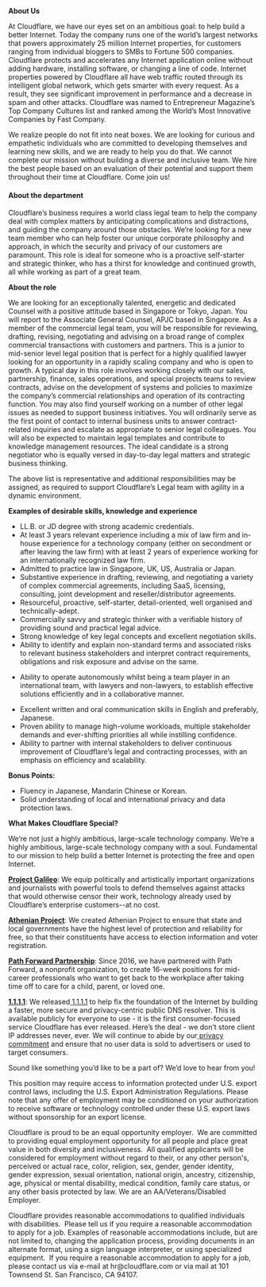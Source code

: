 <div class="content-intro">
	<div><strong>About Us</strong></div>
	<div>
		<p><span style="font-weight: 400;">At Cloudflare, we have our eyes set on an ambitious goal: to help build a better Internet. Today the company runs one of the world’s largest networks that powers approximately 25 million Internet properties, for customers ranging from individual bloggers to SMBs to Fortune 500 companies. Cloudflare protects and accelerates any Internet application online without adding hardware, installing software, or changing a line of code. Internet properties powered by Cloudflare all have web traffic routed through its intelligent global network, which gets smarter with every request. As a result, they see significant improvement in performance and a decrease in spam and other attacks. Cloudflare was named to Entrepreneur Magazine’s Top Company Cultures list and ranked among the World’s Most Innovative Companies by Fast Company.</span><span style="font-weight: 400;">&nbsp;</span></p>
		<p><span style="font-weight: 400;">We realize people do not fit into neat boxes. We are looking for curious and empathetic individuals who are committed to developing themselves and learning new skills, and we are ready to help you do that. We cannot complete our mission without building a diverse and inclusive team. We hire the best people based on an evaluation of their potential and support them throughout their time at Cloudflare. Come join us!&nbsp;</span></p>
	</div>
</div>
<h4><strong>About the department</strong></h4>
<p><span style="font-weight: 400;">Cloudflare’s business requires a world class legal team to help the company deal with complex matters by anticipating complications and distractions, and guiding the company around those obstacles. We’re looking for a new team member who can help foster our unique corporate philosophy and approach, in which the security and privacy of our customers are paramount. This role is ideal for someone who is a proactive self-starter and strategic thinker, who has a thirst for knowledge and continued growth, all while working as part of a great team.</span></p>
<p><strong>About the role</strong></p>
<p><span style="font-weight: 400;">We are looking for an exceptionally talented, energetic and dedicated Counsel with a positive attitude based in Singapore or Tokyo, Japan. You will report to the Associate General Counsel, APJC based in Singapore. As a member of the commercial legal team, you will be responsible for reviewing, drafting, revising, negotiating and advising on a broad range of complex commercial transactions with customers and partners. This is a junior to mid-senior level legal position that is perfect for a highly qualified lawyer looking for an opportunity in a rapidly scaling company and who is open to growth. A typical day in this role involves working closely with our sales, partnership, finance, sales operations, and special projects teams to review contracts, advise on the development of systems and policies to maximize the company’s commercial relationships and operation of its contracting function. You may also find yourself working on a number of other legal issues as needed to support business initiatives. You will ordinarily serve as the first point of contact to internal business units to answer contract-related inquiries and escalate as appropriate to senior legal colleagues. You will also be expected to maintain legal templates and contribute to knowledge management resources. The ideal candidate is a strong negotiator who is equally versed in day-to-day legal matters and strategic business thinking.&nbsp;&nbsp;</span></p>
<p><span style="font-weight: 400;">The above list is representative and additional responsibilities may be assigned, as required to support Cloudflare’s Legal team with agility in a dynamic environment.</span></p>
<p><strong>Examples of desirable skills, knowledge and experience</strong></p>
<ul>
	<li style="font-weight: 400;"><span style="font-weight: 400;">LL.B. or JD degree with strong academic credentials.</span></li>
	<li style="font-weight: 400;"><span style="font-weight: 400;">At least 3 years relevant experience including a mix of law firm and in-house experience for a technology company (either on secondment or after leaving the law firm) with at least 2 years of experience working for an internationally recognized law firm.</span></li>
	<li style="font-weight: 400;"><span style="font-weight: 400;">Admitted to practice law in Singapore, UK, US, Australia or Japan.</span></li>
	<li style="font-weight: 400;"><span style="font-weight: 400;">Substantive experience in drafting, reviewing, and negotiating a variety of complex commercial agreements, including SaaS, licensing, consulting, joint development and reseller/distributor agreements.</span></li>
	<li style="font-weight: 400;"><span style="font-weight: 400;">Resourceful, proactive, self-starter, detail-oriented, well organised and technically-adept.</span></li>
	<li style="font-weight: 400;"><span style="font-weight: 400;">Commercially savvy and strategic thinker with a verifiable history of providing sound and practical legal advice.</span></li>
	<li style="font-weight: 400;"><span style="font-weight: 400;">Strong knowledge of key legal concepts and excellent negotiation skills.</span></li>
	<li style="font-weight: 400;"><span style="font-weight: 400;">Ability to identify and explain non-standard terms and associated risks to relevant business stakeholders and interpret contract requirements, obligations and risk exposure and advise on the same.</span></li>
</ul>
<ul>
	<li style="font-weight: 400;"><span style="font-weight: 400;">Ability to operate autonomously whilst being a team player in an international team, with lawyers and non-lawyers, to establish effective solutions efficiently and in a collaborative manner.</span></li>
</ul>
<ul>
	<li style="font-weight: 400;"><span style="font-weight: 400;">Excellent written and oral communication skills in English and preferably, Japanese.&nbsp;</span></li>
	<li style="font-weight: 400;"><span style="font-weight: 400;">Proven ability to manage high-volume workloads, multiple stakeholder demands and ever-shifting priorities all while instilling confidence.</span></li>
	<li style="font-weight: 400;"><span style="font-weight: 400;">Ability to partner with internal stakeholders to deliver continuous improvement of Cloudflare’s legal and contracting processes, with an emphasis on efficiency and scalability.</span></li>
</ul>
<p><strong>Bonus Points:&nbsp; </strong><span style="font-weight: 400;">&nbsp;&nbsp;&nbsp;&nbsp;&nbsp;&nbsp;&nbsp;&nbsp;&nbsp;&nbsp;&nbsp;&nbsp;&nbsp;&nbsp;&nbsp;&nbsp;&nbsp;&nbsp;&nbsp;&nbsp;&nbsp;&nbsp;</span></p>
<ul>
	<li style="font-weight: 400;"><span style="font-weight: 400;">Fluency in Japanese, Mandarin Chinese or Korean.</span></li>
	<li style="font-weight: 400;"><span style="font-weight: 400;">Solid understanding of local and international privacy and data protection laws.</span></li>
</ul>
<div class="content-conclusion">
	<p><strong>What Makes Cloudflare Special?</strong></p>
	<p><span style="font-weight: 400;">We’re not just a highly ambitious, large-scale technology company. We’re a highly ambitious, large-scale technology company with a soul. Fundamental to our mission to help build a better Internet is protecting the free and open Internet.</span></p>
	<p><a href="https://blog.cloudflare.com/protecting-free-expression-online/"><strong>Project Galileo</strong></a><span style="font-weight: 400;">: We equip politically and artistically important organizations and journalists with powerful tools to defend themselves against attacks that would otherwise censor their work, technology already used by Cloudflare’s enterprise customers--at no cost.</span></p>
	<p><strong><a href="https://www.cloudflare.com/athenian/">Athenian Project</a></strong><span style="font-weight: 400;">: We created Athenian Project to ensure that state and local governments have the highest level of protection and reliability for free, so that their constituents have access to election information and voter registration.</span></p>
	<p><a href="https://blog.cloudflare.com/tag/path-forward/"><strong>Path Forward Partnership</strong></a><span style="font-weight: 400;">: Since 2016, we have partnered with Path Forward, a nonprofit organization, to create 16-week positions for mid-career professionals who want to get back to the workplace after taking time off to care for a child, parent, or loved one.</span></p>
	<p><a href="https://1.1.1.1/"><strong>1.1.1.1</strong></a><span style="font-weight: 400;">: We released</span><a href="https://1.1.1.1/"> <span style="font-weight: 400;">1.1.1.1</span></a><span style="font-weight: 400;"> to help fix the foundation of the Internet by building a faster, more secure and privacy-centric public DNS resolver. This is available publicly for everyone to use - it is the first consumer-focused service Cloudflare has ever released. Here’s the deal - we don’t store client IP addresses never, ever. We will continue to abide by our</span><a href="https://developers.cloudflare.com/1.1.1.1/privacy/public-dns-resolver"> privacy commitment</a><span style="font-weight: 400;"> and ensure that no user data is sold to advertisers or used to target consumers.</span></p>
	<p><span style="font-weight: 400;">Sound like something you’d like to be a part of? We’d love to hear from you!</span></p>
	<p><span style="font-weight: 400;">This position may require access to information protected under U.S. export control laws, including the U.S. Export Administration Regulations. Please note that any offer of employment may be conditioned on your authorization to receive software or technology controlled under these U.S. export laws without sponsorship for an export license.</span></p>
	<p><span style="font-weight: 400;">Cloudflare is proud to be an equal opportunity employer. &nbsp;We are committed to providing equal employment opportunity for all people and place great value in both diversity and inclusiveness. &nbsp;All qualified applicants will be considered for employment without regard to their, or any other person's, perceived or actual</span> <span style="font-weight: 400;">race, color, religion, sex, gender, gender identity, gender expression, sexual orientation, national origin, ancestry, citizenship, age, physical or mental disability, medical condition, family care status, or any other basis protected by law. </span><span style="font-weight: 400;">We are an AA/Veterans/Disabled Employer.</span></p>
	<p><span style="font-weight: 400;">Cloudflare provides reasonable accommodations to qualified individuals with disabilities. &nbsp;Please tell us if you require a reasonable accommodation to apply for a job. Examples of reasonable accommodations include, but are not limited to, changing the application process, providing documents in an alternate format, using a sign language interpreter, or using specialized equipment. &nbsp;If you require a reasonable accommodation to apply for a job, please contact us via e-mail at </span><span style="font-weight: 400;">hr@cloudflare.com</span><span style="font-weight: 400;"> or via mail at 101 Townsend St. San Francisco, CA 94107.</span></p>
</div>